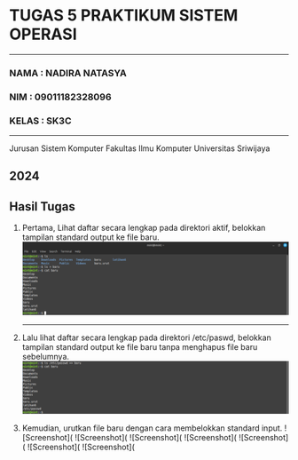 # TUGAS 5 PRAKTIKUM SISTEM OPERASI
---
### NAMA : NADIRA NATASYA
### NIM : 09011182328096
### KELAS : SK3C
---
Jurusan Sistem Komputer
Fakultas Ilmu Komputer 
Universitas Sriwijaya

2024
---


## Hasil Tugas
1. Pertama, Lihat daftar secara lengkap pada direktori aktif, belokkan tampilan standard output ke file baru.
   ![Screenshot](https://github.com/NADIRANTS/SISTEM-OPERASI/blob/main/File%20Tugas%205/VirtualBox_NADIRA%20NATASYA_18_09_2024_23_18_39.png)

    ---

2. Lalu lihat daftar secara lengkap pada direktori /etc/paswd, belokkan tampilan standard output ke file baru tanpa menghapus file baru sebelumnya.
     ![Screenshot](https://github.com/NADIRANTS/SISTEM-OPERASI/blob/main/File%20Tugas%205/VirtualBox_NADIRA%20NATASYA_18_09_2024_23_24_31.png)

3. Kemudian, urutkan file baru dengan cara membelokkan standard input.
     ![Screenshot](
     ![Screenshot](
     ![Screenshot](
     ![Screenshot](
     ![Screenshot](
     ![Screenshot](
     ![Screenshot](
